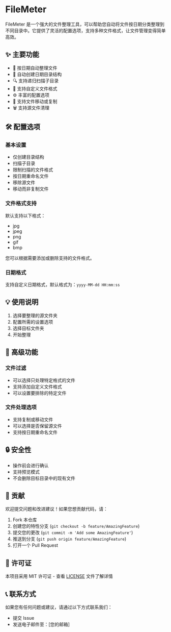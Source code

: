 # FileMeter

FileMeter 是一个强大的文件整理工具，可以帮助您自动将文件按日期分类整理到不同目录中。它提供了灵活的配置选项，支持多种文件格式，让文件管理变得简单高效。

## ✨ 主要功能

- 📅 按日期自动整理文件
- 📁 自动创建日期目录结构
- 🔍 支持递归扫描子目录
- 📝 支持自定义文件格式
- ⚙️ 丰富的配置选项
- 🚀 支持文件移动或复制
- 🗑️ 支持源文件清理

## 🛠️ 配置选项

### 基本设置

- 仅创建目录结构
- 扫描子目录
- 限制扫描的文件格式
- 按日期重命名文件
- 移除源文件
- 移动而非复制文件

### 文件格式支持

默认支持以下格式：

- jpg
- jpeg
- png
- gif
- bmp

您可以根据需要添加或删除支持的文件格式。

### 日期格式

支持自定义日期格式，默认格式为：`yyyy-MM-dd HH:mm:ss`

## 💡 使用说明

1. 选择要整理的源文件夹
2. 配置所需的设置选项
3. 选择目标文件夹
4. 开始整理

## 🔧 高级功能

### 文件过滤

- 可以选择只处理特定格式的文件
- 支持添加自定义文件格式
- 可以设置要排除的特定文件

### 文件处理选项

- 支持复制或移动文件
- 可以选择是否保留源文件
- 支持按日期重命名文件

## 🔒 安全性

- 操作前会进行确认
- 支持预览模式
- 不会删除目标目录中的现有文件

## 🤝 贡献

欢迎提交问题和改进建议！如果您想贡献代码，请：

1. Fork 本仓库
2. 创建您的特性分支 (`git checkout -b feature/AmazingFeature`)
3. 提交您的更改 (`git commit -m 'Add some AmazingFeature'`)
4. 推送到分支 (`git push origin feature/AmazingFeature`)
5. 打开一个 Pull Request

## 📄 许可证

本项目采用 MIT 许可证 - 查看 [LICENSE](LICENSE) 文件了解详情

## 📞 联系方式

如果您有任何问题或建议，请通过以下方式联系我们：

- 提交 Issue
- 发送电子邮件至：[您的邮箱]
